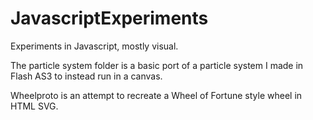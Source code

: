 # JavascriptExperiments
Experiments in Javascript, mostly visual.

The particle system folder is a basic port of a particle system I made in Flash AS3 to instead run in a canvas.

Wheelproto is an attempt to recreate a Wheel of Fortune style wheel in HTML SVG.
